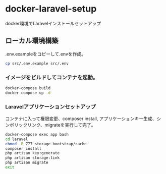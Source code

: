 # docker-laravel-setup
docker環境でLaravelインストールセットアップ

## ローカル環境構築
.env.exampleをコピーして.envを作成。
```bash
cp src/.env.example src/.env
```

### イメージをビルドしてコンテナを起動。
```bash
docker-compose build
docker-compose up -d
```

### Laravelアプリケーションセットアップ
コンテナに入って権限変更、composer install, アプリケーションキー生成、シンボリックリンク、migrateを実行して完了。
```bash
docker-compose exec app bash
cd laravel
chmod -R 777 storage bootstrap/cache
composer install
php artisan key:generate
php artisan storage:link
php artisan migrate
exit
```
